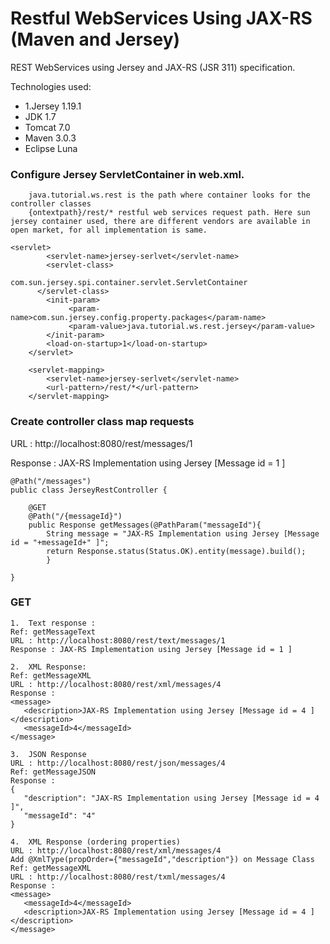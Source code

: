# Restful WebServices Using JAX-RS (Maven and Jersey)
REST WebServices using Jersey and JAX-RS (JSR 311) specification.

Technologies used:
- 1.Jersey 1.19.1
- JDK 1.7
- Tomcat 7.0
- Maven 3.0.3
- Eclipse Luna
### Configure Jersey ServletContainer in web.xml.

```
	java.tutorial.ws.rest is the path where container looks for the controller classes
    {ontextpath}/rest/* restful web services request path. Here sun jersey container used, there are different vendors are available in open market, for all implementation is same.
```
```
<servlet>
		<servlet-name>jersey-serlvet</servlet-name>
		<servlet-class>
                     com.sun.jersey.spi.container.servlet.ServletContainer
      </servlet-class>
		<init-param>
		     <param-name>com.sun.jersey.config.property.packages</param-name>
		     <param-value>java.tutorial.ws.rest.jersey</param-value>
		</init-param>
		<load-on-startup>1</load-on-startup>
	</servlet>

	<servlet-mapping>
		<servlet-name>jersey-serlvet</servlet-name>
		<url-pattern>/rest/*</url-pattern>
	</servlet-mapping>
```
### Create controller class map requests
URL : http://localhost:8080/rest/messages/1

Response : JAX-RS Implementation using Jersey [Message id = 1 ]
```
@Path("/messages")
public class JerseyRestController {
	
	@GET
	@Path("/{messageId}")
	public Response getMessages(@PathParam("messageId"){
	    String message = "JAX-RS Implementation using Jersey [Message id = "+messageId+" ]";
		return Response.status(Status.OK).entity(message).build();
		}
	
}
```

### GET
```
1.  Text response : 
Ref: getMessageText
URL : http://localhost:8080/rest/text/messages/1
Response : JAX-RS Implementation using Jersey [Message id = 1 ]
````
```
2.  XML Response:
Ref: getMessageXML
URL : http://localhost:8080/rest/xml/messages/4
Response :
<message>
   <description>JAX-RS Implementation using Jersey [Message id = 4 ]</description>
   <messageId>4</messageId>
</message>
```
```
3.  JSON Response
URL : http://localhost:8080/rest/json/messages/4
Ref: getMessageJSON
Response :
{
   "description": "JAX-RS Implementation using Jersey [Message id = 4 ]",
   "messageId": "4"
}
```
```
4.  XML Response (ordering properties)
URL : http://localhost:8080/rest/xml/messages/4
Add @XmlType(propOrder={"messageId","description"}) on Message Class
Ref: getMessageXML
URL : http://localhost:8080/rest/txml/messages/4
Response :
<message>
   <messageId>4</messageId>
   <description>JAX-RS Implementation using Jersey [Message id = 4 ]</description>
</message>
```